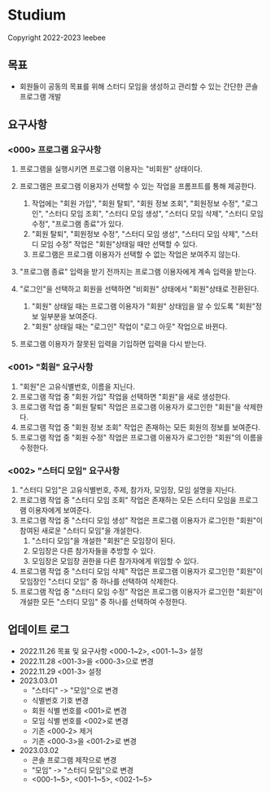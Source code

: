 # Studium

Copyright 2022-2023 leebee

## 목표

- 회원들이 공동의 목표를 위해 스터디 모임을 생성하고 관리할 수 있는 간단한 콘솔 프로그램 개발

## 요구사항

### <000> 프로그램 요구사항
1. 프로그램을 실행시키면 프로그램 이용자는 "비회원" 상태이다.
2. 프로그램은 프로그램 이용자가 선택할 수 있는 작업을 프롬프트를 통해 제공한다.
   1. 작업에는 "회원 가입", "회원 탈퇴", "회원 정보 조회", "회원정보 수정", "로그인", "스터디 모임 조회", "스터디 모임 생성", "스터디 모임 삭제", "스터디 모임 수정", "프로그램 종료"가 있다.
   2. "회원 탈퇴", "회원정보 수정", "스터디 모임 생성", "스터디 모임 삭제", "스터디 모임 수정" 작업은 "회원"상태일 때만 선택할 수 있다.
   3. 프로그램은 프로그램 이용자가 선택할 수 없는 작업은 보여주지 않는다.

3. "프로그램 종료" 입력을 받기 전까지는 프로그램 이용자에게 계속 입력을 받는다.
4. "로그인"을 선택하고 회원을 선택하면 "비회원" 상태에서 "회원"상태로 전환된다.
   1. "회원" 상태일 때는 프로그램 이용자가 "회원" 상태임을 알 수 있도록 "회원"정보 일부분을 보여준다.
   2. "회원" 상태일 때는 "로그인" 작업이 "로그 아웃" 작업으로 바뀐다.
5. 프로그램 이용자가 잘못된 입력을 기입하면 입력을 다시 받는다.

### <001> "회원" 요구사항
1. "회원"은 고유식별번호, 이름을 지닌다.
2. 프로그램 작업 중 "회원 가입" 작업을 선택하면 "회원"을 새로 생성한다.
3. 프로그램 작업 중 "회원 탈퇴" 작업은 프로그램 이용자가 로그인한 "회원"을 삭제한다.
4. 프로그램 작업 중 "회원 정보 조회" 작업은 존재하는 모든 회원의 정보를 보여준다.
5. 프로그램 작업 중 "회원 수정" 작업은 프로그램 이용자가 로그인한 "회원"의 이름을 수정한다.

### <002> "스터디 모임" 요구사항
1. "스터디 모임"은 고유식별번호, 주제, 참가자, 모임장, 모임 설명을 지닌다.
2. 프로그램 작업 중 "스터디 모임 조회" 작업은 존재하는 모든 스터디 모임을 프로그램 이용자에게 보여준다.
3. 프로그램 작업 중 "스터디 모임 생성" 작업은 프로그램 이용자가 로그인한 "회원"이 참여된 새로운 "스터디 모임"을 개설한다.
   1. "스터디 모임"을 개설한 "회원"은 모임장이 된다. 
   2. 모임장은 다른 참가자들을 추방할 수 있다. 
   3. 모임장은 모임장 권한을 다른 참가자에게 위임할 수 있다.
4. 프로그램 작업 중 "스터디 모임 삭제" 작업은 프로그램 이용자가 로그인한 "회원"이 모임장인 "스터디 모임" 중 하나를 선택하여 삭제한다.
5. 프로그램 작업 중 "스터디 모임 수정" 작업은 프로그램 이용자가 로그인한 "회원"이 개설한 모든 "스터디 모임" 중 하나를 선택하여 수정한다.

## 업데이트 로그

- 2022.11.26 목표 및 요구사항 <000-1\~2>, <001-1\~3> 설정
- 2022.11.28 <001-3>을 <000-3>으로 변경
- 2022.11.29 <001-3> 설정
- 2023.03.01
  - "스터디" -> "모임"으로 변경
  - 식별번호 기호 변경
  - 회원 식별 번호를 <001>로 변경
  - 모임 식별 번호를 <002>로 변경
  - 기존 <000-2> 제거
  - 기존 <000-3>을 <001-2>로 변경
- 2023.03.02
  - 콘솔 프로그램 제작으로 변경
  - "모임" -> "스터디 모임"으로 변경
  - <000-1~5>, <001-1~5>, <002-1~5> 
